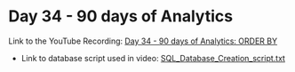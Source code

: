 
# Day 34 - 90 days of Analytics



Link to the YouTube Recording:
  [Day 34 - 90 days of Analytics: ORDER BY](https://youtu.be/LybkYP3FsS8)

  - Link to database script used in video: [SQL_Database_Creation_script.txt](https://github.com/Bandolo/90DaysOfAnalytics/blob/master/2023/Resources/Day%2028/SQL_Database_Creation_script.txt)
